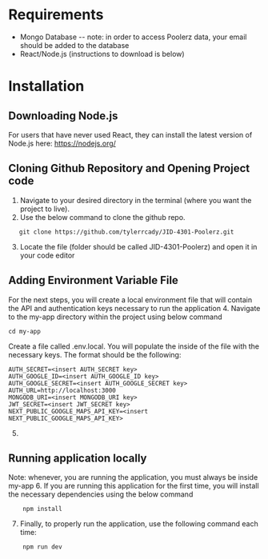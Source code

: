 
# Requirements
* Mongo Database -- note: in order to access Poolerz data, your email should be added to the database
* React/Node.js (instructions to download is below)

# Installation
## Downloading Node.js
For users that have never used React, they can install the latest version of Node.js here: https://nodejs.org/

## Cloning Github Repository and Opening Project code
1. Navigate to your desired directory in the terminal (where you want the project to live).
2. Use the below command to clone the github repo.
```
   git clone https://github.com/tylerrcady/JID-4301-Poolerz.git
```
3. Locate the file (folder should be called JID-4301-Poolerz) and open it in your code editor

## Adding Environment Variable File
For the next steps, you will create a local environment file that will contain the API and authentication keys necessary to run the application
4. Navigate to the my-app directory within the project using below command
```
cd my-app
```
Create a file called .env.local. You will populate the inside of the file with the necessary keys. The format should be the following:
```
AUTH_SECRET=<insert AUTH_SECRET key>
AUTH_GOOGLE_ID=<insert AUTH_GOOGLE_ID key>
AUTH_GOOGLE_SECRET=<insert AUTH_GOOGLE_SECRET key>
AUTH_URL=http://localhost:3000
MONGODB_URI=<insert MONGODB_URI key>
JWT_SECRET=<insert JWT_SECRET key>
NEXT_PUBLIC_GOOGLE_MAPS_API_KEY=<insert NEXT_PUBLIC_GOOGLE_MAPS_API_KEY>
```
5.

## Running application locally
Note: whenever, you are running the application, you must always be inside my-app
6. If you are running this application for the first time, you will install the necessary dependencies using the below command
```
    npm install
```
7. Finally, to properly run the application, use the following command each time:
```
    npm run dev
```